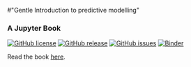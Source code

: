 
#"Gentle Introduction to predictive modelling"
### A Jupyter Book

[![GitHub license](https://img.shields.io/github/license/pni-lab/predmod_lecture.svg)](https://github.com/pni-lab/predmod_lecture/blob/master/LICENSE)
[![GitHub release](https://img.shields.io/github/release/pni-lab/predmod_lecture.svg)](https://github.com/pni-lab/predmod_lecture/releases/)
[![GitHub issues](https://img.shields.io/github/issues/pni-lab/mlconfound.svg)](https://GitHub.com/pni-lab/predmod_lecture/issues/)
[![Binder](https://mybinder.org/badge_logo.svg)](https://mybinder.org/v2/gh/pni-lab/predmod_lecture/master)

Read the book [here](pni-lab.github.io/predmod_lecture).

